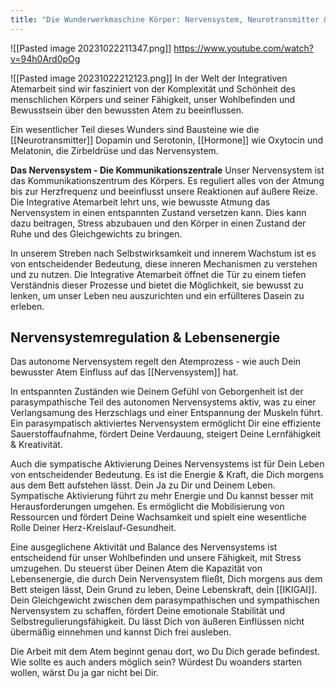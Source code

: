 ```yaml
---
title: "Die Wunderwerkmaschine Körper: Nervensystem, Neurotransmitter & Hormone"
---
```

![[Pasted image 20231022211347.png]]
https://www.youtube.com/watch?v=94h0Ard0pOg

![[Pasted image 20231022212123.png]]
In der Welt der Integrativen Atemarbeit sind wir fasziniert von der Komplexität und Schönheit des menschlichen Körpers und seiner Fähigkeit, unser Wohlbefinden und Bewusstsein über den bewussten Atem zu beeinflussen.

Ein wesentlicher Teil dieses Wunders sind Bausteine wie die [[Neurotransmitter]] Dopamin und Serotonin, [[Hormone]] wie Oxytocin und Melatonin, die Zirbeldrüse und das Nervensystem.

**Das Nervensystem - Die Kommunikationszentrale**
Unser Nervensystem ist das Kommunikationszentrum des Körpers. Es reguliert alles von der Atmung bis zur Herzfrequenz und beeinflusst unsere Reaktionen auf äußere Reize. Die Integrative Atemarbeit lehrt uns, wie bewusste Atmung das Nervensystem in einen entspannten Zustand versetzen kann. Dies kann dazu beitragen, Stress abzubauen und den Körper in einen Zustand der Ruhe und des Gleichgewichts zu bringen.

In unserem Streben nach Selbstwirksamkeit und innerem Wachstum ist es von entscheidender Bedeutung, diese inneren Mechanismen zu verstehen und zu nutzen. Die Integrative Atemarbeit öffnet die Tür zu einem tiefen Verständnis dieser Prozesse und bietet die Möglichkeit, sie bewusst zu lenken, um unser Leben neu auszurichten und ein erfüllteres Dasein zu erleben.

## Nervensystemregulation & Lebensenergie
Das autonome Nervensystem regelt den Atemprozess - wie auch Dein bewusster Atem Einfluss auf das [[Nervensystem]] hat. 

In entspannten Zuständen wie Deinem Gefühl von Geborgenheit ist der parasympathische Teil des autonomen Nervensystems aktiv, was zu einer Verlangsamung des Herzschlags und einer Entspannung der Muskeln führt. Ein parasympatisch aktiviertes Nervensystem ermöglicht Dir eine effiziente Sauerstoffaufnahme, fördert Deine Verdauung, steigert Deine Lernfähigkeit & Kreativität.

Auch die sympatische Aktivierung Deines Nervensystems ist für Dein Leben von entscheidender Bedeutung. Es ist die Energie & Kraft, die Dich morgens aus dem Bett aufstehen lässt. Dein Ja zu Dir und Deinem Leben. Sympatische Aktivierung führt zu mehr Energie und Du kannst besser mit Herausforderungen umgehen. Es ermöglicht die Mobilisierung von Ressourcen und fördert Deine Wachsamkeit und spielt eine wesentliche Rolle Deiner Herz-Kreislauf-Gesundheit. 

Eine ausgeglichene Aktivität und Balance des Nervensystems ist entscheidend für unser Wohlbefinden und unsere Fähigkeit, mit Stress umzugehen. Du steuerst über Deinen Atem die Kapazität von Lebensenergie, die durch Dein Nervensystem fließt, Dich morgens aus dem Bett steigen lässt, Dein Grund zu leben, Deine Lebenskraft, dein [[IKIGAI]].  Dein Gleichgewicht zwischen dem parasympathischen und sympathischen Nervensystem zu schaffen, fördert Deine emotionale Stabilität und Selbstregulierungsfähigkeit. Du lässt Dich von äußeren Einflüssen nicht übermäßig einnehmen und kannst Dich frei ausleben.

Die Arbeit mit dem Atem beginnt genau dort, wo Du Dich gerade befindest. Wie sollte es auch anders möglich sein? Würdest Du woanders starten wollen, wärst Du ja gar nicht bei Dir.